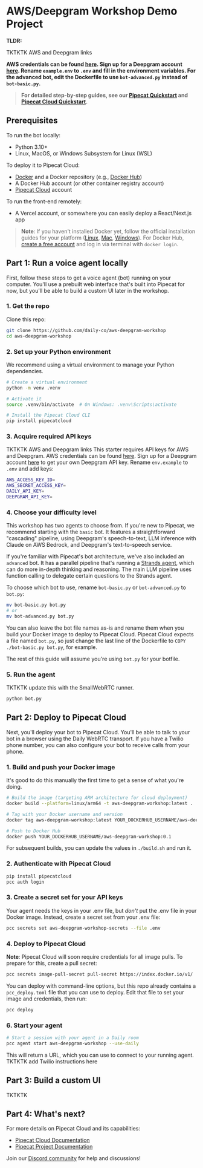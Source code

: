 # AWS/Deepgram Workshop Demo Project

**TLDR:**

TKTKTK AWS and Deepgram links

**AWS credentials can be found [here](#). Sign up for a Deepgram account [here](https://console.deepgram.com/signup?jump=keys). Rename `example.env` to `.env` and fill in the environment variables. For the advanced bot, edit the Dockerfile to use `bot-advanced.py` instead of `bot-basic.py`.**

> **For detailed step-by-step guides, see our [Pipecat Quickstart](https://docs.pipecat.ai/getting-started/quickstart) and [Pipecat Cloud Quickstart](https://docs.pipecat.daily.co/quickstart).**

## Prerequisites

To run the bot locally:

- Python 3.10+
- Linux, MacOS, or Windows Subsystem for Linux (WSL)

To deploy it to Pipecat Cloud:

- [Docker](https://www.docker.com) and a Docker repository (e.g., [Docker Hub](https://hub.docker.com))
- A Docker Hub account (or other container registry account)
- [Pipecat Cloud](https://pipecat.daily.co) account

To run the front-end remotely:

- A Vercel account, or somewhere you can easily deploy a React/Next.js app

> **Note**: If you haven't installed Docker yet, follow the official installation guides for your platform ([Linux](https://docs.docker.com/engine/install/), [Mac](https://docs.docker.com/desktop/setup/install/mac-install/), [Windows](https://docs.docker.com/desktop/setup/install/windows-install/)). For Docker Hub, [create a free account](https://hub.docker.com/signup) and log in via terminal with `docker login`.

## Part 1: Run a voice agent locally

First, follow these steps to get a voice agent (bot) running on your computer. You'll use a prebuilt web interface that's built into Pipecat for now, but you'll be able to build a custom UI later in the workshop.

### 1. Get the repo

Clone this repo:

```bash
git clone https://github.com/daily-co/aws-deepgram-workshop
cd aws-deepgram-workshop
```

### 2. Set up your Python environment

We recommend using a virtual environment to manage your Python dependencies.

```bash
# Create a virtual environment
python -m venv .venv

# Activate it
source .venv/bin/activate  # On Windows: .venv\Scripts\activate

# Install the Pipecat Cloud CLI
pip install pipecatcloud
```

### 3. Acquire required API keys

TKTKTK AWS and Deepgram links
This starter requires API keys for AWS and Deepgram. AWS credentials can be found [here](#). Sign up for a Deepgram account [here](https://console.deepgram.com/signup?jump=keys) to get your own Deepgram API key. Rename `env.example` to `.env` and add keys:

```bash
AWS_ACCESS_KEY_ID=
AWS_SECRET_ACCESS_KEY=
DAILY_API_KEY=
DEEPGRAM_API_KEY=
```

### 4. Choose your difficulty level

This workshop has two agents to choose from. If you're new to Pipecat, we recommend starting with the `basic` bot. It features a straightforward "cascading" pipeline, using Deepgram's speech-to-text, LLM inference with Claude on AWS Bedrock, and Deepgram's text-to-speech service.

If you're familiar with Pipecat's bot architecture, we've also included an `advanced` bot. It has a parallel pipeline that's running a [Strands agent](https://strandsagents.com/latest/), which can do more in-depth thinking and reasoning. The main LLM pipeline uses function calling to delegate certain questions to the Strands agent.

To choose which bot to use, rename `bot-basic.py` or `bot-advanced.py` to `bot.py`:

```bash
mv bot-basic.py bot.py
# or
mv bot-advanced.py bot.py
```

You can also leave the bot file names as-is and rename them when you build your Docker image to deploy to Pipecat Cloud. Pipecat Cloud expects a file named `bot.py`, so just change the last line of the Dockerfile to `COPY ./bot-basic.py bot.py`, for example.

The rest of this guide will assume you're using `bot.py` for your botfile.

### 5. Run the agent

TKTKTK update this with the SmallWebRTC runner.

```bash
python bot.py
```

## Part 2: Deploy to Pipecat Cloud

Next, you'll deploy your bot to Pipecat Cloud. You'll be able to talk to your bot in a browser using the Daily WebRTC transport. If you have a Twilio phone number, you can also configure your bot to receive calls from your phone.

### 1. Build and push your Docker image

It's good to do this manually the first time to get a sense of what you're doing.

```bash
# Build the image (targeting ARM architecture for cloud deployment)
docker build --platform=linux/arm64 -t aws-deepgram-workshop:latest .

# Tag with your Docker username and version
docker tag aws-deepgram-workshop:latest YOUR_DOCKERHUB_USERNAME/aws-deepgram-workshop:0.1

# Push to Docker Hub
docker push YOUR_DOCKERHUB_USERNAME/aws-deepgram-workshop:0.1
```

For subsequent builds, you can update the values in `./build.sh` and run it.

### 2. Authenticate with Pipecat Cloud

```bash
pip install pipecatcloud
pcc auth login
```

### 3. Create a secret set for your API keys

Your agent needs the keys in your .env file, but _don't_ put the .env file in your Docker image. Instead, create a secret set from your .env file:

```bash
pcc secrets set aws-deepgram-workshop-secrets --file .env
```

### 4. Deploy to Pipecat Cloud

**Note**: Pipecat Cloud will soon require credentials for all image pulls. To prepare for this, create a pull secret:

```bash
pcc secrets image-pull-secret pull-secret https://index.docker.io/v1/
```

You can deploy with command-line options, but this repo already contains a `pcc_deploy.toml` file that you can use to deploy. Edit that file to set your image and credentials, then run:

```bash
pcc deploy
```

### 6. Start your agent

```bash
# Start a session with your agent in a Daily room
pcc agent start aws-deepgram-workshop --use-daily
```

This will return a URL, which you can use to connect to your running agent. TKTKTK add Twilio instructions here

## Part 3: Build a custom UI

TKTKTK

## Part 4: What's next?

For more details on Pipecat Cloud and its capabilities:

- [Pipecat Cloud Documentation](https://docs.pipecat.daily.co)
- [Pipecat Project Documentation](https://docs.pipecat.ai)

Join our [Discord community](https://discord.gg/dailyco) for help and discussions!
